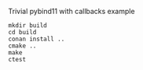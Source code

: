 Trivial pybind11 with callbacks example

```
mkdir build
cd build
conan install ..
cmake ..
make
ctest
```
